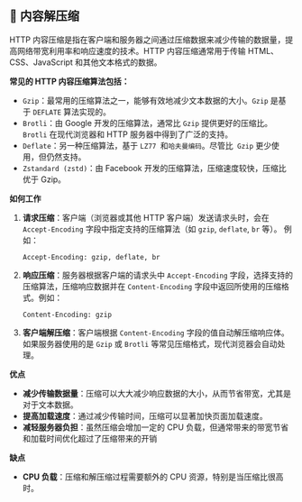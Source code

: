 ## 🦆 内容解压缩

HTTP 内容压缩是指在客户端和服务器之间通过压缩数据来减少传输的数据量，提高网络带宽利用率和响应速度的技术。HTTP 内容压缩通常用于传输 HTML、CSS、JavaScript 和其他文本格式的数据。

**常见的 HTTP 内容压缩算法包括：**

- `Gzip`：最常用的压缩算法之一，能够有效地减少文本数据的大小。`Gzip` 是基于 `DEFLATE` 算法实现的。
- `Brotli`：由 Google 开发的压缩算法，通常比 `Gzip` 提供更好的压缩比。`Brotli` 在现代浏览器和 HTTP 服务器中得到了广泛的支持。
- `Deflate`：另一种压缩算法，基于 `LZ77 `和`哈夫曼编码`。尽管比` Gzip` 更少使用，但仍然支持。
- `Zstandard (zstd)`：由 Facebook 开发的压缩算法，压缩速度较快，压缩比优于 Gzip。

**如何工作**
1. **请求压缩**：客户端（浏览器或其他 HTTP 客户端）发送请求头时，会在 `Accept-Encoding` 字段中指定支持的压缩算法（如 `gzip`, `deflate`, `br` 等）。 例如：
    ```http request
    Accept-Encoding: gzip, deflate, br
    ```
2. **响应压缩**：服务器根据客户端的请求头中 `Accept-Encoding` 字段，选择支持的压缩算法，压缩响应数据并在 `Content-Encoding` 字段中返回所使用的压缩格式。例如：
    ```http request
    Content-Encoding: gzip
    ```
3. **客户端解压缩**：客户端根据 `Content-Encoding` 字段的值自动解压缩响应体。如果服务器使用的是 `Gzip` 或 `Brotli` 等常见压缩格式，现代浏览器会自动处理。

**优点**
- **减少传输数据量**：压缩可以大大减少响应数据的大小，从而节省带宽，尤其是对于文本数据。
- **提高加载速度**：通过减少传输时间，压缩可以显著加快页面加载速度。
- **减轻服务器负担**：虽然压缩会增加一定的 CPU 负载，但通常带来的带宽节省和加载时间优化超过了压缩带来的开销

**缺点**
- **CPU 负载**：压缩和解压缩过程需要额外的 CPU 资源，特别是当压缩比很高时。

